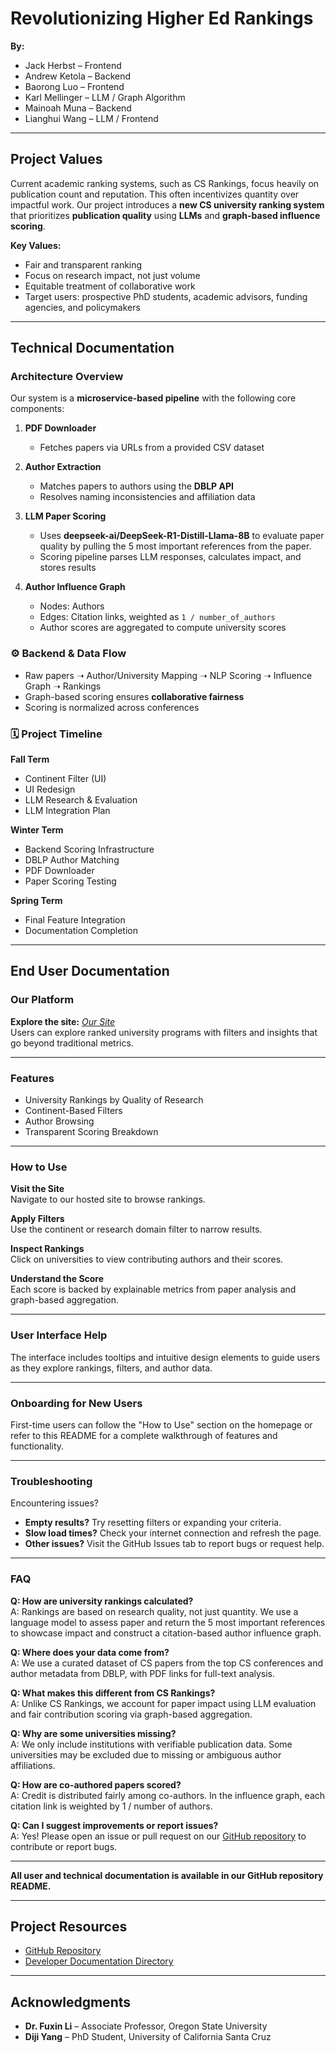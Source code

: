 # Revolutionizing Higher Ed Rankings

**By:**  
- Jack Herbst – Frontend  
- Andrew Ketola – Backend  
- Baorong Luo – Frontend  
- Karl Mellinger – LLM / Graph Algorithm  
- Mainoah Muna – Backend  
- Lianghui Wang – LLM / Frontend

---

## Project Values

Current academic ranking systems, such as CS Rankings, focus heavily on publication count and reputation. This often incentivizes quantity over impactful work. Our project introduces a **new CS university ranking system** that prioritizes **publication quality** using **LLMs** and **graph-based influence scoring**.  

**Key Values:**  
- Fair and transparent ranking  
- Focus on research impact, not just volume  
- Equitable treatment of collaborative work  
- Target users: prospective PhD students, academic advisors, funding agencies, and policymakers  

---

## Technical Documentation

### Architecture Overview

Our system is a **microservice-based pipeline** with the following core components:

1. **PDF Downloader**  
   - Fetches papers via URLs from a provided CSV dataset

2. **Author Extraction**  
   - Matches papers to authors using the **DBLP API**  
   - Resolves naming inconsistencies and affiliation data

3. **LLM Paper Scoring**  
   - Uses **deepseek-ai/DeepSeek-R1-Distill-Llama-8B** to evaluate paper quality by pulling the 5 most important references from the paper.  
   - Scoring pipeline parses LLM responses, calculates impact, and stores results

4. **Author Influence Graph**  
   - Nodes: Authors  
   - Edges: Citation links, weighted as `1 / number_of_authors`  
   - Author scores are aggregated to compute university scores  

### ⚙️ Backend & Data Flow

- Raw papers ➝ Author/University Mapping ➝ NLP Scoring ➝ Influence Graph ➝ Rankings
- Graph-based scoring ensures **collaborative fairness**
- Scoring is normalized across conferences

### 🗓️ Project Timeline

**Fall Term**
- Continent Filter (UI)  
- UI Redesign  
- LLM Research & Evaluation  
- LLM Integration Plan  

**Winter Term**
- Backend Scoring Infrastructure  
- DBLP Author Matching  
- PDF Downloader  
- Paper Scoring Testing  

**Spring Term**
- Final Feature Integration  
- Documentation Completion  

---

## End User Documentation

### Our Platform

**Explore the site:** *[Our Site](https://lianghui818.github.io/revolutionizing-higher-ed-rankings/public/)*  
Users can explore ranked university programs with filters and insights that go beyond traditional metrics.

---

### Features

- University Rankings by Quality of Research  
- Continent-Based Filters  
- Author Browsing  
- Transparent Scoring Breakdown  

---

### How to Use

**Visit the Site**  
Navigate to our hosted site to browse rankings.

**Apply Filters**  
Use the continent or research domain filter to narrow results.

**Inspect Rankings**  
Click on universities to view contributing authors and their scores.

**Understand the Score**  
Each score is backed by explainable metrics from paper analysis and graph-based aggregation.

---

### User Interface Help

The interface includes tooltips and intuitive design elements to guide users as they explore rankings, filters, and author data.

---

### Onboarding for New Users

First-time users can follow the "How to Use" section on the homepage or refer to this README for a complete walkthrough of features and functionality.

---

### Troubleshooting

Encountering issues?

- **Empty results?** Try resetting filters or expanding your criteria.
- **Slow load times?** Check your internet connection and refresh the page.
- **Other issues?** Visit the GitHub Issues tab to report bugs or request help.

---

### FAQ

**Q: How are university rankings calculated?**  
A: Rankings are based on research quality, not just quantity. We use a language model to assess paper and return the 5 most important references to showcase impact and construct a citation-based author influence graph.

**Q: Where does your data come from?**  
A: We use a curated dataset of CS papers from the top CS conferences and author metadata from DBLP, with PDF links for full-text analysis.

**Q: What makes this different from CS Rankings?**  
A: Unlike CS Rankings, we account for paper impact using LLM evaluation and fair contribution scoring via graph-based aggregation.

**Q: Why are some universities missing?**  
A: We only include institutions with verifiable publication data. Some universities may be excluded due to missing or ambiguous author affiliations.

**Q: How are co-authored papers scored?**  
A: Credit is distributed fairly among co-authors. In the influence graph, each citation link is weighted by 1 / number of authors.

**Q: Can I suggest improvements or report issues?**  
A: Yes! Please open an issue or pull request on our [GitHub repository](https://github.com/Lianghui818/revolutionizing-higher-ed-rankings) to contribute or report bugs.

---

**All user and technical documentation is available in our GitHub repository README.**

---

## Project Resources

- [GitHub Repository](https://github.com/Lianghui818/revolutionizing-higher-ed-rankings)
- [Developer Documentation Directory](https://github.com/Lianghui818/revolutionizing-higher-ed-rankings/tree/main/docs)

---

## Acknowledgments

- **Dr. Fuxin Li** – Associate Professor, Oregon State University  
- **Diji Yang** – PhD Student, University of California Santa Cruz  
